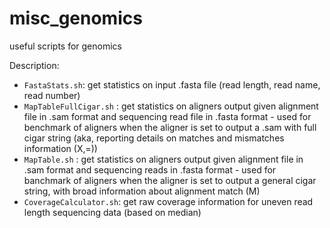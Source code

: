 # misc_genomics
useful scripts for genomics

Description:
- `FastaStats.sh`: get statistics on input .fasta file (read length, read name, read number)
- `MapTableFullCigar.sh` : get statistics on aligners output given alignment file in .sam format and sequencing read file in .fasta format - used for benchmark of aligners when the aligner is set to output a .sam with full cigar string (aka, reporting details on matches and mismatches information (X,=))
- `MapTable.sh` : get statistics on aligners output given alignment file in .sam format and sequencing reads in .fasta format - used for banchmark of aligners when the aligner is set to output a general cigar string, with broad information about alignment match (M)
- `CoverageCalculator.sh`: get raw coverage information for uneven read length sequencing data (based on median)
